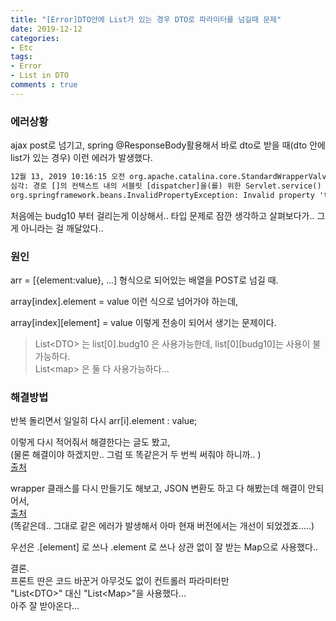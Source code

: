 ```yaml
---
title: "[Error]DTO안에 List가 있는 경우 DTO로 파라미터를 넘길때 문제"
date: 2019-12-12
categories:
- Etc
tags:
- Error
- List in DTO
comments : true
---
```


### 에러상황
ajax post로 넘기고, spring @ResponseBody활용해서 바로 dto로 받을 때(dto 안에 list가 있는 경우) 이런 에러가 발생했다.                    

```xml
12월 13, 2019 10:16:15 오전 org.apache.catalina.core.StandardWrapperValve invoke
심각: 경로 []의 컨텍스트 내의 서블릿 [dispatcher]을(를) 위한 Servlet.service() 호출이, 근본 원인(root cause)과 함께, 예외 [Request processing failed; nested exception is org.springframework.beans.InvalidPropertyException: Invalid property 'taCostBudgList[0][budg10]' of bean class [com.hsinfo.mvc.domain.task.TaCostBudgWrapper]: Property referenced in indexed property path 'taCostBudgList[0][budg10]' is neither an array nor a List nor a Map; returned value was [400000]]을(를) 발생시켰습니다.
org.springframework.beans.InvalidPropertyException: Invalid property 'taCostBudgList[0][budg10]' of bean class [com.hsinfo.mvc.domain.task.TaCostBudgWrapper]: Property referenced in indexed property path 'taCostBudgList[0][budg10]' is neither an array nor a List nor a Map; returned value was [400000]
```

처음에는 budg10 부터 걸리는게 이상해서.. 타입 문제로 잠깐 생각하고 살펴보다가.. 그게 아니라는 걸 깨달았다..         



### 원인         
arr = [{element:value}, ...] 형식으로 되어있는 배열을 POST로 넘길 때.      

array[index].element = value 이런 식으로 넘어가야 하는데,         

array[index][element] = value 이렇게 전송이 되어서 생기는 문제이다.                      

>List\<DTO\> 는 list[0].budg10 은 사용가능한데, list[0][budg10]는 사용이 불가능하다.            
List\<map\> 은 둘 다 사용가능하다...


### 해결방법

반복 돌리면서 일일히 다시 arr[i].element : value;        

이렇게 다시 적어줘서 해결한다는 글도 봤고,        
(물론 해결이야 하겠지만.. 그럼 또 똑같은거 두 번씩 써줘야 하니까.. )          
[출처](http://www.bmchild.com/2014/02/spring-mvc-3-property-referenced-in.html)   


wrapper 클래스를 다시 만들기도 해보고, JSON 변환도 하고 다 해봤는데 해결이 안되어서,        
[출처](https://stackoverflow.com/questions/23012841/receiving-json-and-deserializing-as-list-of-object-at-spring-mvc-controller)         
(똑같은데.. 그대로 같은 에러가 발생해서 아마 현재 버전에서는 개선이 되었겠죠.....)           
     
우선은 .[element] 로 쓰나 .element 로 쓰나 상관 없이 잘 받는 Map으로 사용했다..             


결론.    
프론트 딴은 코드 바꾼거 아무것도 없이 컨트롤러 파라미터만        
"List\<DTO\>" 대신 "List\<Map\>"을 사용했다...    
아주 잘 받아온다...          
  



